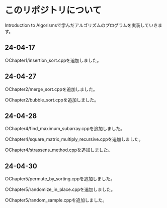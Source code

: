 # このリポジトリについて
Introduction to Algorismsで学んだアルゴリズムのプログラムを実装していきます。

## 24-04-17
○Chapter1/insertion_sort.cppを追加しました。
## 24-04-27
○Chapter2/merge_sort.cppを追加しました。

○Chapter2/bubble_sort.cppを追加しました。
## 24-04-28
○Chapter4/find_maximum_subarray.cppを追加しました。

○Chapter4/square_matrix_multiply_recursive.cppを追加しました。

○Chapter4/strassens_method.cppを追加しました。
## 24-04-30
○Chapter5/permute_by_sorting.cppを追加しました。

○Chapter5/randomize_in_place.cppを追加しました。

○Chapter5/random_sample.cppを追加しました。
